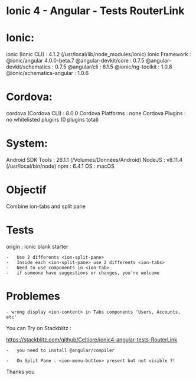 #   Ionic 4 - Angular - Tests RouterLink
#
# Ionic:

   ionic (Ionic CLI)          : 4.1.2 (/usr/local/lib/node_modules/ionic)
   Ionic Framework            : @ionic/angular 4.0.0-beta.7
   @angular-devkit/core       : 0.7.5
   @angular-devkit/schematics : 0.7.5
   @angular/cli               : 6.1.5
   @ionic/ng-toolkit          : 1.0.8
   @ionic/schematics-angular  : 1.0.6

# Cordova:

   cordova (Cordova CLI) : 8.0.0
   Cordova Platforms     : none
   Cordova Plugins       : no whitelisted plugins (0 plugins total)

# System:

   Android SDK Tools : 26.1.1 (/Volumes/Données/Android)
   NodeJS            : v8.11.4 (/usr/local/bin/node)
   npm               : 6.4.1
   OS                : macOS

# Objectif 
Combine ion-tabs and split pane

# Tests
origin : ionic blank starter

    -   Use 2 differents <ion-split-pane>
    -   Inside each <ion-split-pane> use 2 differents <ion-tabs>
    -   Need to use components in <ion-tab>
    -   if someone have suggestions or changes, you're welcome

# Problemes
    - wrong display <ion-content> in Tabs components 'Users, Accounts, etc'


You can Try on Stackblitz : 

https://stackblitz.com/github/Celtiore/ionic4-angular-tests-RouterLink

    -   you need to install @angular/compiler

    -   On Split Pane : <ion-menu-button> present but not visible ?!

Thanks you